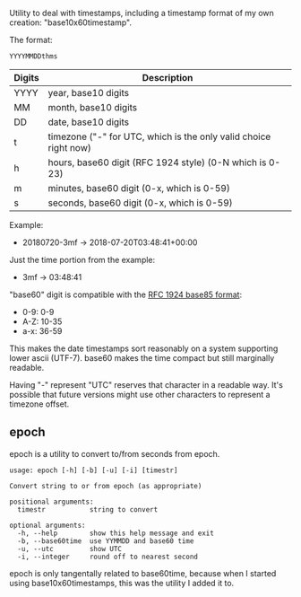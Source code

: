 Utility to deal with timestamps, including a timestamp format of my
own creation: "base10x60timestamp".

The format:

    YYYYMMDDthms

| Digits | Description  |
|------|-------|
| YYYY | year, base10 digits |
| MM | month, base10 digits |
| DD | date, base10 digits |
| t | timezone ("-" for UTC, which is the only valid choice right now) |
| h | hours, base60 digit (RFC 1924 style) (0-N which is 0-23) |
| m | minutes, base60 digit (0-x, which is 0-59) |
| s | seconds, base60 digit (0-x, which is 0-59) |

Example:

* 20180720-3mf -> 2018-07-20T03:48:41+00:00

Just the time portion from the example:

* 3mf -> 03:48:41

"base60" digit is compatible with the [RFC 1924 base85 format][RFC1924]:

* 0-9: 0-9
* A-Z: 10-35
* a-x: 36-59

This makes the date timestamps sort reasonably on a system supporting lower ascii (UTF-7).  base60 makes the time compact but still marginally readable.

Having "-" represent "UTC" reserves that character in a readable way.  It's possible that future versions might use other characters to represent a timezone offset.

[RFC1924]: https://tools.ietf.org/html/rfc1924

## epoch

epoch is a utility to convert to/from seconds from epoch.

    usage: epoch [-h] [-b] [-u] [-i] [timestr]

    Convert string to or from epoch (as appropriate)

    positional arguments:
      timestr           string to convert

    optional arguments:
      -h, --help        show this help message and exit
      -b, --base60time  use YYMMDD and base60 time
      -u, --utc         show UTC
      -i, --integer     round off to nearest second

epoch is only tangentally related to base60time, because when I started
using base10x60timestamps, this was the utility I added it to.
